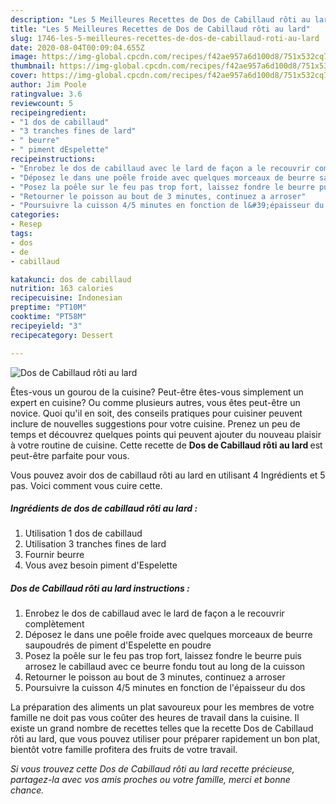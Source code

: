 ```yaml
---
description: "Les 5 Meilleures Recettes de Dos de Cabillaud rôti au lard"
title: "Les 5 Meilleures Recettes de Dos de Cabillaud rôti au lard"
slug: 1746-les-5-meilleures-recettes-de-dos-de-cabillaud-roti-au-lard
date: 2020-08-04T00:09:04.655Z
image: https://img-global.cpcdn.com/recipes/f42ae957a6d100d8/751x532cq70/dos-de-cabillaud-roti-au-lard-photo-principale-de-la-recette.jpg
thumbnail: https://img-global.cpcdn.com/recipes/f42ae957a6d100d8/751x532cq70/dos-de-cabillaud-roti-au-lard-photo-principale-de-la-recette.jpg
cover: https://img-global.cpcdn.com/recipes/f42ae957a6d100d8/751x532cq70/dos-de-cabillaud-roti-au-lard-photo-principale-de-la-recette.jpg
author: Jim Poole
ratingvalue: 3.6
reviewcount: 5
recipeingredient:
- "1 dos de cabillaud"
- "3 tranches fines de lard"
- " beurre"
- " piment dEspelette"
recipeinstructions:
- "Enrobez le dos de cabillaud avec le lard de façon a le recouvrir complètement"
- "Déposez le dans une poêle froide avec quelques morceaux de beurre saupoudrés de piment d&#39;Espelette en poudre"
- "Posez la poêle sur le feu pas trop fort, laissez fondre le beurre puis arrosez le cabillaud avec ce beurre fondu tout au long de la cuisson"
- "Retourner le poisson au bout de 3 minutes, continuez a arroser"
- "Poursuivre la cuisson 4/5 minutes en fonction de l&#39;épaisseur du dos"
categories:
- Resep
tags:
- dos
- de
- cabillaud

katakunci: dos de cabillaud 
nutrition: 163 calories
recipecuisine: Indonesian
preptime: "PT10M"
cooktime: "PT58M"
recipeyield: "3"
recipecategory: Dessert

---
```



![Dos de Cabillaud rôti au lard](https://img-global.cpcdn.com/recipes/f42ae957a6d100d8/751x532cq70/dos-de-cabillaud-roti-au-lard-photo-principale-de-la-recette.jpg)

Êtes-vous un gourou de la cuisine? Peut-être êtes-vous simplement un expert en cuisine? Ou comme plusieurs autres, vous êtes peut-être un novice. Quoi qu'il en soit, des conseils pratiques pour cuisiner peuvent inclure de nouvelles suggestions pour votre cuisine. Prenez un peu de temps et découvrez quelques points qui peuvent ajouter du nouveau plaisir à votre routine de cuisine. Cette recette de <strong> Dos de Cabillaud rôti au lard </strong> est peut-être parfaite pour vous.

<!--inarticleads1-->

Vous pouvez avoir dos de cabillaud rôti au lard en utilisant 4 Ingrédients et 5 pas. Voici comment vous cuire cette.

##### Ingrédients de dos de cabillaud rôti au lard :

1. Utilisation 1 dos de cabillaud
1. Utilisation 3 tranches fines de lard
1. Fournir  beurre
1. Vous avez besoin  piment d&#39;Espelette




<!--inarticleads2-->

##### Dos de Cabillaud rôti au lard instructions :

1. Enrobez le dos de cabillaud avec le lard de façon a le recouvrir complètement
1. Déposez le dans une poêle froide avec quelques morceaux de beurre saupoudrés de piment d&#39;Espelette en poudre
1. Posez la poêle sur le feu pas trop fort, laissez fondre le beurre puis arrosez le cabillaud avec ce beurre fondu tout au long de la cuisson
1. Retourner le poisson au bout de 3 minutes, continuez a arroser
1. Poursuivre la cuisson 4/5 minutes en fonction de l&#39;épaisseur du dos




<!--inarticleads1-->

<p>
La préparation des aliments un plat savoureux pour les membres de votre famille ne doit pas vous coûter des heures de travail dans la cuisine. Il existe un grand nombre de recettes telles que la recette Dos de Cabillaud rôti au lard, que vous pouvez utiliser pour préparer rapidement un bon plat, bientôt votre famille profitera des fruits de votre travail.
</p>

<p>
<i>Si vous trouvez cette Dos de Cabillaud rôti au lard recette précieuse, partagez-la avec vos amis proches ou votre famille, merci et bonne chance.</i>
</p>
